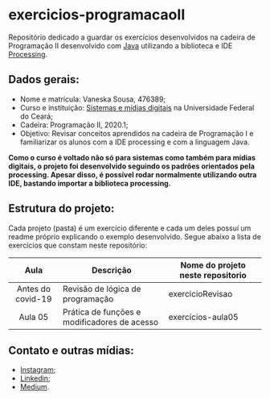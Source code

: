 # exercicios-programacaoII
Repositório dedicado a guardar os exercícios desenvolvidos na cadeira de Programação II desenvolvido com [Java](https://www.java.com/pt_BR/download/) utilizando a biblioteca e IDE [Processing](https://processing.org/). 

## Dados gerais:
* Nome e matrícula: Vaneska Sousa, 476389;
* Curso e instituição: [Sistemas e mídias digitais](https://smd.ufc.br/pt/sobre-o-curso/) na Universidade Federal do Ceará;
* Cadeira: Programação II, 2020.1;
* Objetivo: Revisar conceitos aprendidos na cadeira de Programação I e familiarizar os alunos com a IDE processing e com a linguagem Java.

**Como o curso é voltado não só para sistemas como também para mídias digitais, o projeto foi desenvolvido seguindo os padrões orientados pela processing. Apesar disso, é possível rodar normalmente utilizando outra IDE, bastando importar a biblioteca processing.**

## Estrutura do projeto:
Cada projeto (pasta) é um exercício diferente e cada um deles possuí um readme próprio explicando o exemplo desenvolvido. Segue abaixo a lista de exercícios que constam neste repositório:

Aula | Descrição | Nome do projeto neste repositorio  | 
|:-:|---|---|
| Antes do covid-19 | Revisão de lógica de programação | exercicioRevisao |     
| Aula 05 | Prática de funções e modificadores de acesso | exercícios-aula05 |   

## Contato e outras mídias:
* [Instagram](https://www.instagram.com/vaneska.sousa20/);
* [Linkedin](https://www.linkedin.com/in/vaneska-sousa);
* [Medium](https://medium.com/@vaneskakaren15).
